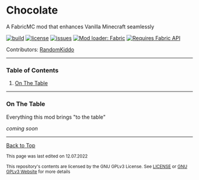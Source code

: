 # Chocolate

A FabricMC mod that enhances Vanilla Minecraft seamlessly

[![build](https://github.com/RandomKiddo/ChocolateMod/actions/workflows/build.yml/badge.svg)](https://github.com/RandomKiddo/ChocolateMod/actions/workflows/build.yml)
[![license](https://img.shields.io/github/license/RandomKiddo/ChocolateMod)](https://www.gnu.org/licenses/gpl-3.0.en.html)
[![issues](https://img.shields.io/github/issues/RandomKiddo/ChocolateMod)](https://github.com/RandomKiddo/Chocolate/issues)
[![Mod loader: Fabric](https://img.shields.io/badge/modloader-Fabric-1976d2?style=flat&logo=data:image/png)](https://fabricmc.net)
[![Requires Fabric API](https://i.imgur.com/Ol1Tcf8.png)](https://www.curseforge.com/minecraft/mc-mods/fabric-api)

Contributors: [RandomKiddo](https://github.com/RandomKiddo)

___

### Table of Contents

1. [On The Table](#on-the-table)

___

### On The Table

Everything this mod brings "to the table"

*coming soon*

___

[Back to Top](#chocolate)

<sub>This page was last edited on 12.07.2022</sub>

<sub>This repository's contents are licensed by the GNU GPLv3 License. See [LICENSE](https://github.com/RandomKiddo/ChocolateMod/blob/master/LICENSE) or [GNU GPLv3 Website](https://www.gnu.org/licenses/gpl-3.0.en.html) for more details</sub>
